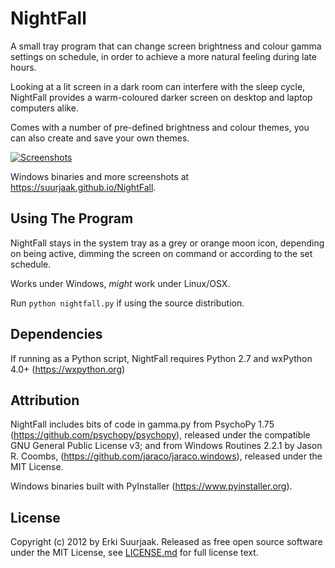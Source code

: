 NightFall
=========

A small tray program that can change screen brightness and colour gamma settings
on schedule, in order to achieve a more natural feeling during late hours.

Looking at a lit screen in a dark room can interfere with the sleep cycle,
NightFall provides a warm-coloured darker screen on desktop and laptop 
computers alike.

Comes with a number of pre-defined brightness and colour themes, you can
also create and save your own themes.

[![Screenshots](https://raw.github.com/suurjaak/NightFall/gh-pages/img/th_collage.png)](https://raw.github.com/suurjaak/NightFall/gh-pages/img/collage.png)

Windows binaries and more screenshots at https://suurjaak.github.io/NightFall.


Using The Program
-----------------

NightFall stays in the system tray as a grey or orange moon icon, depending on
being active, dimming the screen on command or according to the set schedule.

Works under Windows, *might* work under Linux/OSX.

Run `python nightfall.py` if using the source distribution.


Dependencies
------------

If running as a Python script, NightFall requires Python 2.7 and wxPython
4.0+ (https://wxpython.org)


Attribution
-----------

NightFall includes bits of code in gamma.py from PsychoPy 1.75
(https://github.com/psychopy/psychopy), released under the
compatible GNU General Public License v3; 
and from Windows Routines 2.2.1 by Jason R. Coombs,
(https://github.com/jaraco/jaraco.windows), released under the MIT License.

Windows binaries built with PyInstaller (https://www.pyinstaller.org).


License
-------

Copyright (c) 2012 by Erki Suurjaak.
Released as free open source software under the MIT License,
see [LICENSE.md](LICENSE.md) for full license text.
